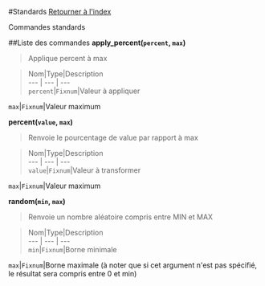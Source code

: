 #Standards
[Retourner à l'index](__command_list.md)

Commandes standards

##Liste des commandes
**apply_percent(`percent`, `max`)**

> Applique percent à max  
  
> Nom|Type|Description  
--- | --- | ---  
`percent`|`Fixnum`|Valeur à appliquer

`max`|`Fixnum`|Valeur maximum

  
**percent(`value`, `max`)**

> Renvoie le pourcentage de value par rapport à max  
  
> Nom|Type|Description  
--- | --- | ---  
`value`|`Fixnum`|Valeur à transformer

`max`|`Fixnum`|Valeur maximum

  
**random(`min`, `max`)**

> Renvoie un nombre aléatoire compris entre MIN et MAX  
  
> Nom|Type|Description  
--- | --- | ---  
`min`|`Fixnum`|Borne minimale

`max`|`Fixnum`|Borne maximale (à noter que si cet argument n'est pas spécifié, le résultat sera compris entre 0 et min)

  
